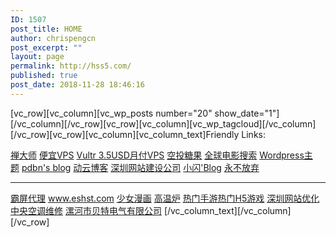 ```yaml
---
ID: 1507
post_title: HOME
author: chrispengcn
post_excerpt: ""
layout: page
permalink: http://hss5.com/
published: true
post_date: 2018-11-28 18:46:16
---
```

[vc_row][vc_column][vc_wp_posts number="20" show_date="1"][/vc_column][/vc_row][vc_row][vc_column][vc_wp_tagcloud][/vc_column][/vc_row][vc_row][vc_column][vc_column_text]Friendly Links:

<a href="https://www.zendashi.com">禅大师</a> <a href="https://m.do.co/c/3b013a1ebf2a">便宜VPS</a> <a href="https://www.vultr.com/?ref=7421277">Vultr 3.5USD月付VPS</a> <a href="http://www.ltk100.com/">空投糖果</a>
<a href="http://ssx8.com/">全球电影搜索</a> <a href="https://wpmore.cn/">Wordpress主题</a> <a href="https://pdbn.top/">pdbn's blog</a> <a href="http://www.7itc.cn/">动云博客</a> <a href="http://www.zhihone.com" target="_blank" rel="noopener">深圳网站建设公司</a> <a href="https://www.coodd.cn" target="_blank" rel="noopener 一个简简单单的博客，平时记录下自己所看到的，所想到的，所喜欢的,仅此而已">小闪'Blog</a> <a href="http://www.ngiveup.cn/" target="_blank" rel="noopener">永不放弃</a>
<hr>
<a href="http://www.1330.cn/seo/daili/" target="_blank">霸屏代理</a> <a href="http://重庆代理记账" target="_blank">www.eshst.com</a> <a href="http://www.xieshaonv.com" target="_blank">少女漫画</a> <a href="http://www.lylwyl.cn" target="_blank">高温炉</a> <a href="http://www.laogegame.com" target="_blank">热门手游热门H5游戏</a> <a href="http://www.afengseo.com" target="_blank">深圳网站优化</a> <a href="http://www.fengyunzhileng.com" target="_blank">中央空调维修</a> <a href="http://lhbetterdq.cn" target="_blank">漯河市贝特电气有限公司</a>
[/vc_column_text][/vc_column][/vc_row]